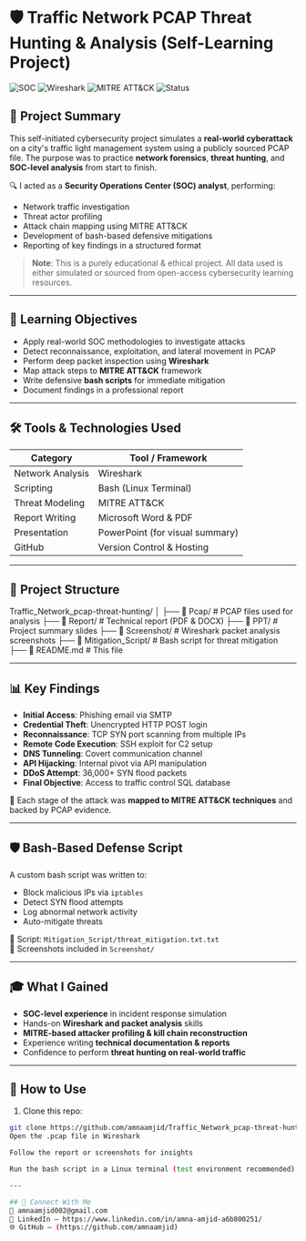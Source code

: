 # 🛡️ Traffic Network PCAP Threat Hunting & Analysis (Self-Learning Project)

![SOC](https://img.shields.io/badge/SOC-Threat_Hunting-blue) ![Wireshark](https://img.shields.io/badge/Wireshark-PCAP_Analysis-green) ![MITRE ATT&CK](https://img.shields.io/badge/MITRE-ATT%26CK-orange) ![Status](https://img.shields.io/badge/Status-Completed-brightgreen)

## 📌 Project Summary

This self-initiated cybersecurity project simulates a **real-world cyberattack** on a city's traffic light management system using a publicly sourced PCAP file. The purpose was to practice **network forensics**, **threat hunting**, and **SOC-level analysis** from start to finish.

🔍 I acted as a **Security Operations Center (SOC) analyst**, performing:

- Network traffic investigation
- Threat actor profiling
- Attack chain mapping using MITRE ATT&CK
- Development of bash-based defensive mitigations
- Reporting of key findings in a structured format

> **Note**: This is a purely educational & ethical project. All data used is either simulated or sourced from open-access cybersecurity learning resources.

---

## 🧠 Learning Objectives

- Apply real-world SOC methodologies to investigate attacks
- Detect reconnaissance, exploitation, and lateral movement in PCAP
- Perform deep packet inspection using **Wireshark**
- Map attack steps to **MITRE ATT&CK** framework
- Write defensive **bash scripts** for immediate mitigation
- Document findings in a professional report

---

## 🛠️ Tools & Technologies Used

| Category               | Tool / Framework           |
|------------------------|----------------------------|
| Network Analysis       | Wireshark                  |
| Scripting              | Bash (Linux Terminal)      |
| Threat Modeling        | MITRE ATT&CK               |
| Report Writing         | Microsoft Word & PDF       |
| Presentation           | PowerPoint (for visual summary) |
| GitHub                 | Version Control & Hosting  |

---

## 📂 Project Structure

Traffic_Network_pcap-threat-hunting/
│
├── 📁 Pcap/ # PCAP files used for analysis
├── 📁 Report/ # Technical report (PDF & DOCX)
├── 📁 PPT/ # Project summary slides
├── 📁 Screenshot/ # Wireshark packet analysis screenshots
├── 📁 Mitigation_Script/ # Bash script for threat mitigation
├── 📄 README.md # This file


---

## 📊 Key Findings

- **Initial Access**: Phishing email via SMTP
- **Credential Theft**: Unencrypted HTTP POST login
- **Reconnaissance**: TCP SYN port scanning from multiple IPs
- **Remote Code Execution**: SSH exploit for C2 setup
- **DNS Tunneling**: Covert communication channel
- **API Hijacking**: Internal pivot via API manipulation
- **DDoS Attempt**: 36,000+ SYN flood packets
- **Final Objective**: Access to traffic control SQL database

🧠 Each stage of the attack was **mapped to MITRE ATT&CK techniques** and backed by PCAP evidence.

---

## 🛡️ Bash-Based Defense Script

A custom bash script was written to:

- Block malicious IPs via `iptables`
- Detect SYN flood attempts
- Log abnormal network activity
- Auto-mitigate threats

📁 Script: `Mitigation_Script/threat_mitigation.txt.txt`  
📸 Screenshots included in `Screenshot/`

---

## 🎓 What I Gained

- **SOC-level experience** in incident response simulation  
- Hands-on **Wireshark and packet analysis** skills  
- **MITRE-based attacker profiling & kill chain reconstruction**  
- Experience writing **technical documentation & reports**  
- Confidence to perform **threat hunting on real-world traffic**

---

## 🚀 How to Use

1. Clone this repo:
```bash
git clone https://github.com/amnaamjid/Traffic_Network_pcap-threat-hunting.git
Open the .pcap file in Wireshark

Follow the report or screenshots for insights

Run the bash script in a Linux terminal (test environment recommended)

---

## 💬 Connect With Me
📧 amnaamjid002@gmail.com
🔗 LinkedIn – https://www.linkedin.com/in/amna-amjid-a6b800251/
🌐 GitHub – (https://github.com/amnaamjid)
